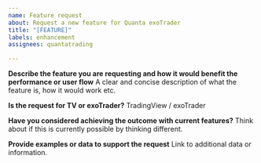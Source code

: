 ```yaml
---
name: Feature request
about: Request a new feature for Quanta exoTrader
title: "[FEATURE]"
labels: enhancement
assignees: quantatrading

---
```


**Describe the feature you are requesting and how it would benefit the performance or user flow**
A clear and concise description of what the feature is, how it would work etc.

**Is the request for TV or exoTrader?**
TradingView / exoTrader

**Have you considered achieving the outcome with current features?**
Think about if this is currently possible by thinking different.

**Provide examples or data to support the request**
Link to additional data or information.
